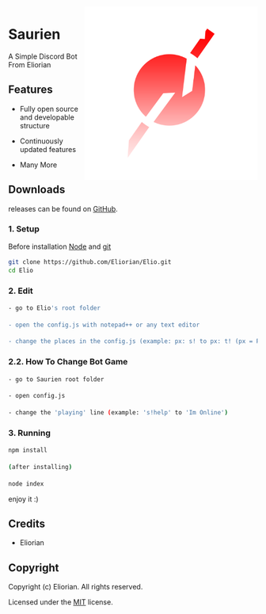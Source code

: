 <img align="right" alt="Eliorian" width="350" src="./data/logo/logo.png">

# Saurien

A Simple Discord Bot From Eliorian

## Features
- Fully open source and developable structure

- Continuously updated features

- Many More

## Downloads
releases can be found on [GitHub](https://github.com/Eliorian/Elio/releases).

### 1. Setup
Before installation [Node](https://nodejs.org/en/download) and [git](https://git-scm.com/downloads)

```sh
git clone https://github.com/Eliorian/Elio.git
cd Elio
```

### 2. Edit

```sh
- go to Elio's root folder

- open the config.js with notepad++ or any text editor

- change the places in the config.js (example: px: s! to px: t! (px = Prefix))
```

### 2.2. How To Change Bot Game

```sh
- go to Saurien root folder

- open config.js

- change the 'playing' line (example: 's!help' to 'Im Online')
```

### 3. Running

```sh
npm install

(after installing)

node index
```

enjoy it :)

## Credits

 * Eliorian

## Copyright

Copyright (c) Eliorian. All rights reserved.

Licensed under the [MIT](LICENSE.txt) license.
